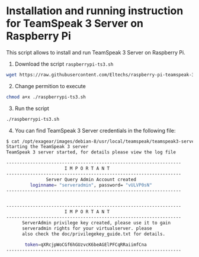 # Installation and running instruction for TeamSpeak 3 Server on Raspberry Pi
This script allows to install and run TeamSpeak 3 Server on Raspberry Pi. 

1. Download the script `raspberrypi-ts3.sh`
```bash
wget https://raw.githubusercontent.com/Eltechs/raspberry-pi-teamspeak-3-server/master/raspberrypi-ts3.sh
```

2. Change permition to execute
```bash
chmod a+x ./raspberrypi-ts3.sh
```

3. Run the script
```bash
./raspberrypi-ts3.sh
```

4. You can find TeamSpeak 3 Server credentials in the following file:
```bash
$ cat /opt/exagear/images/debian-8/usr/local/teamspeak/teamspeak3-server_linux_x86/ts3-credentials.txt
Starting the TeamSpeak 3 server
TeamSpeak 3 server started, for details please view the log file

------------------------------------------------------------------
                      I M P O R T A N T
------------------------------------------------------------------
               Server Query Admin Account created
         loginname= "serveradmin", password= "vULVP0sN"
------------------------------------------------------------------


------------------------------------------------------------------
                      I M P O R T A N T
------------------------------------------------------------------
      ServerAdmin privilege key created, please use it to gain
      serveradmin rights for your virtualserver. please
      also check the doc/privilegekey_guide.txt for details.

       token=qXRcjpWoCGf6hGUzvcK6beAGElPFCqRRaiimfCna
------------------------------------------------------------------
```
